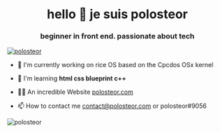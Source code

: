 <h1 align="center">hello 👋 je suis polosteor</h1>
<h3 align="center">beginner in front end. passionate about tech</h3>

<p align="left"> <a href="https://twitter.com/polosteor" target="blank"><img src="https://img.shields.io/twitter/follow/polosteor?logo=twitter&style=for-the-badge" alt="polosteor" /></a> </p>

- 🔭 I'm currently working on rice OS based on the Cpcdos OSx kernel

- 🌱 I'm learning **html css blueprint c++**

- 👨‍💻 An incredible Website [polosteor.com](polosteor.com)

- 📫 How to contact me [contact@polosteor.com](mailto:contact@polosteor.com?subject=%5BMail%20from%20GitHub%5D&body=hello%20%3A%29) or polosteor#9056


<p><img align="center" src="https://github-readme-streak-stats.herokuapp.com/?user=polosteor&" alt="polosteor" /></p>
